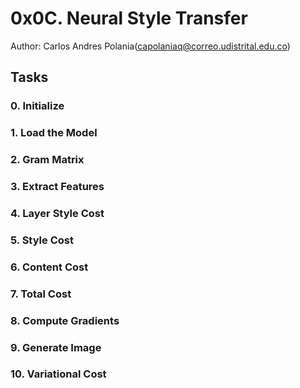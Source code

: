 # 0x0C. Neural Style Transfer

Author: Carlos Andres Polania(capolaniaq@correo.udistrital.edu.co)

## Tasks

### 0. Initialize

### 1. Load the Model

### 2. Gram Matrix

### 3. Extract Features

### 4. Layer Style Cost

### 5. Style Cost

### 6. Content Cost

### 7. Total Cost

### 8. Compute Gradients

### 9. Generate Image

### 10. Variational Cost